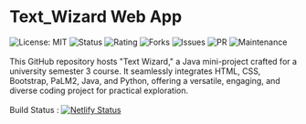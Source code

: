 # Text_Wizard Web App
![License: MIT](https://img.shields.io/badge/License-MIT-yellow.svg?style=for-the-badges)
![Status](https://img.shields.io/website-up-down-green-red/https/twizard.netlify.app.svg)
![Rating](https://img.shields.io/wordpress/plugin/r/child-theme-check.svg)
![Forks](https://img.shields.io/github/forks/ADITYAVOFFICIAL/Text_Wizard.svg)
![Issues](https://img.shields.io/github/issues/ADITYAVOFFICIAL/Text_Wizard.svg)
![PR](https://img.shields.io/github/issues-pr/ADITYAVOFFICIAL/Text_Wizard.svg)
![Maintenance](https://img.shields.io/badge/Maintained%3F-yes-green.svg)
<br><br>
This GitHub repository hosts "Text Wizard," a Java mini-project crafted for a university semester 3 course. It seamlessly integrates HTML, CSS, Bootstrap, PaLM2, Java, and Python, offering a versatile, engaging, and diverse coding project for practical exploration.<br><br>Build Status :
[![Netlify Status](https://api.netlify.com/api/v1/badges/2383e814-0292-4cbc-9f63-107be4c45839/deploy-status)](https://app.netlify.com/sites/twizard/deploys)
